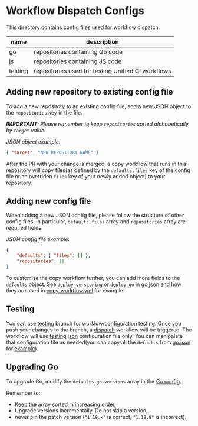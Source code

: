# Workflow Dispatch Configs

This directory contains config files used for workflow dispatch.

| name | description |
| --- | --- |
| go | repositories containing Go code |
| js | repositories containing JS code |
| testing | repositories used for testing Unified CI workflows |

## Adding new repository to existing config file

To add a new repository to an existing config file, add a new JSON object to the `repositories` key in the file.

_**IMPORTANT**: Please remember to keep `repositories` sorted alphabetically by `target` value._

*JSON object example:*
```json
{ "target": "NEW REPOSITORY NAME" }
```

After the PR with your change is merged, a copy workflow that runs in this repository will copy files(as defined by the `defaults.files` key of the config file or an overriden `files` key of your newly added object) to your repository.

## Adding new config file

When adding a new JSON config file, please follow the structure of other config files. In particular, `defaults.files` array and `repositories` array are required fields.

*JSON config file example:*
```json
{
    "defaults": { "files": [] },
    "repositories": []
}
```

To customise the copy workflow further, you can add more fields to the `defaults` object. See `deploy_versioning` or `deploy_go` in [go.json](go.json) and how they are used in [copy-workflow.yml](../.github/workflows/copy-workflow.yml) for example.

## Testing

You can use [testing](https://github.com/protocol/.github/tree/testing) branch for worklow/configuration testing. Once you push your changes to the branch, a [dispatch](../.github/workflows/dispatch.yml) workflow will be triggered. The workflow will use [testing.json](testing.json) configuration file only. You can manipalate that configuration file as needed(you can copy all the `defaults` from [go.json](go.json) for [example](https://github.com/protocol/.github/commit/43476995428996a90ca95bf838f084ba1a710c68)).

## Upgrading Go

To upgrade Go, modify the `defaults.go.versions` array in the [Go config](go.json).

Remember to:
- Keep the array sorted in increasing order,
- Upgrade versions incrementally. Do not skip a version,
- never pin the patch version (`"1.19.x"` is correct, `"1.19.8"` is incorrect).
